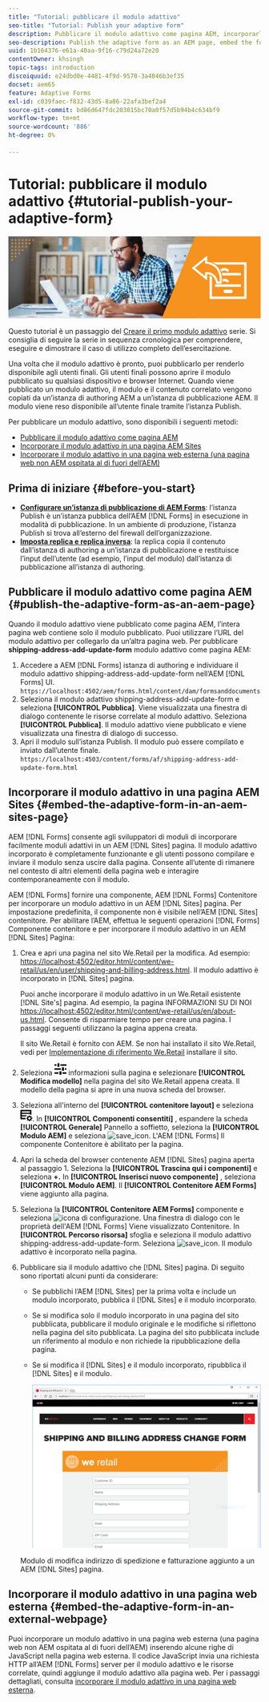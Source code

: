 ```yaml
---
title: "Tutorial: pubblicare il modulo adattivo"
seo-title: "Tutorial: Publish your adaptive form"
description: Pubblicare il modulo adattivo come pagina AEM, incorporarlo in una pagina AEM Sites o incorporarlo in una pagina web esterna
seo-description: Publish the adaptive form as an AEM page, embed the form to an AEM Sites page, or embed the adaptive form in an external webpage
uuid: 1b164376-e61a-40aa-9f16-c79d24a72e20
contentOwner: khsingh
topic-tags: introduction
discoiquuid: e24dbd0e-4481-4f9d-9570-3a4046b3ef35
docset: aem65
feature: Adaptive Forms
exl-id: c039faec-f832-43d5-8a86-22afa3bef2a4
source-git-commit: bd86d647fdc203015bc70a0f57d5b94b4c634bf9
workflow-type: tm+mt
source-wordcount: '886'
ht-degree: 0%

---
```


# Tutorial: pubblicare il modulo adattivo {#tutorial-publish-your-adaptive-form}

![Immagine protagonista](do-not-localize/13-publish-your-adaptive-form-small.png)

Questo tutorial è un passaggio del [Creare il primo modulo adattivo](https://helpx.adobe.com/it/experience-manager/6-3/forms/using/create-your-first-adaptive-form.html) serie. Si consiglia di seguire la serie in sequenza cronologica per comprendere, eseguire e dimostrare il caso di utilizzo completo dell’esercitazione.

Una volta che il modulo adattivo è pronto, puoi pubblicarlo per renderlo disponibile agli utenti finali. Gli utenti finali possono aprire il modulo pubblicato su qualsiasi dispositivo e browser Internet. Quando viene pubblicato un modulo adattivo, il modulo e il contenuto correlato vengono copiati da un’istanza di authoring AEM a un’istanza di pubblicazione AEM. Il modulo viene reso disponibile all’utente finale tramite l’istanza Publish.

Per pubblicare un modulo adattivo, sono disponibili i seguenti metodi:

* [Pubblicare il modulo adattivo come pagina AEM](../../forms/using/publish-your-adaptive-form.md#publish-the-adaptive-form-as-an-aem-page)
* [Incorporare il modulo adattivo in una pagina AEM Sites](#embed-the-adaptive-form-in-an-aem-sites-page)
* [Incorporare il modulo adattivo in una pagina web esterna (una pagina web non AEM ospitata al di fuori dell’AEM)](../../forms/using/publish-your-adaptive-form.md)

## Prima di iniziare {#before-you-start}

* **[Configurare un’istanza di pubblicazione di AEM Forms](https://helpx.adobe.com/it/experience-manager/6-3/forms/using/installing-configuring-aem-forms-osgi.html)**: l’istanza Publish è un’istanza pubblica dell’AEM [!DNL Forms] in esecuzione in modalità di pubblicazione. In un ambiente di produzione, l’istanza Publish si trova all’esterno del firewall dell’organizzazione.
* **[Imposta replica e replica inversa](https://helpx.adobe.com/experience-manager/6-3/help/sites-deploying/replication.html)**: la replica copia il contenuto dall’istanza di authoring a un’istanza di pubblicazione e restituisce l’input dell’utente (ad esempio, l’input del modulo) dall’istanza di pubblicazione all’istanza di authoring.

## Pubblicare il modulo adattivo come pagina AEM {#publish-the-adaptive-form-as-an-aem-page}

Quando il modulo adattivo viene pubblicato come pagina AEM, l’intera pagina web contiene solo il modulo pubblicato. Puoi utilizzare l’URL del modulo adattivo per collegarlo da un’altra pagina web. Per pubblicare **shipping-address-add-update-form** modulo adattivo come pagina AEM:

1. Accedere a AEM [!DNL Forms] istanza di authoring e individuare il modulo adattivo shipping-address-add-update-form nell’AEM [!DNL Forms] UI.
   `https://localhost:4502/aem/forms.html/content/dam/formsanddocuments`
1. Seleziona il modulo adattivo shipping-address-add-update-form e seleziona **[!UICONTROL Pubblica]**. Viene visualizzata una finestra di dialogo contenente le risorse correlate al modulo adattivo. Seleziona **[!UICONTROL Pubblica]**. Il modulo adattivo viene pubblicato e viene visualizzata una finestra di dialogo di successo.
1. Apri il modulo sull’istanza Publish. Il modulo può essere compilato e inviato dall’utente finale.
   `https://localhost:4503/content/forms/af/shipping-address-add-update-form.html`

## Incorporare il modulo adattivo in una pagina AEM Sites {#embed-the-adaptive-form-in-an-aem-sites-page}

AEM [!DNL Forms] consente agli sviluppatori di moduli di incorporare facilmente moduli adattivi in un AEM [!DNL Sites] pagina. Il modulo adattivo incorporato è completamente funzionante e gli utenti possono compilare e inviare il modulo senza uscire dalla pagina. Consente all’utente di rimanere nel contesto di altri elementi della pagina web e interagire contemporaneamente con il modulo.

AEM [!DNL Forms] fornire una componente, AEM [!DNL Forms] Contenitore per incorporare un modulo adattivo in un AEM [!DNL Sites] pagina. Per impostazione predefinita, il componente non è visibile nell’AEM [!DNL Sites] contenitore. Per abilitare l’AEM, effettua le seguenti operazioni [!DNL Forms] Componente contenitore e per incorporare il modulo adattivo in un AEM [!DNL Sites] Pagina:

1. Crea e apri una pagina nel sito We.Retail per la modifica. Ad esempio: [https://localhost:4502/editor.html/content/we-retail/us/en/user/shipping-and-billing-address.html](https://localhost:4502/editor.html/content/we-retail/us/en/user/shipping-and-billing-address.html). Il modulo adattivo è incorporato in [!DNL Sites] pagina.

   Puoi anche incorporare il modulo adattivo in un We.Retail esistente [!DNL Site's] pagina. Ad esempio, la pagina INFORMAZIONI SU DI NOI [https://localhost:4502/editor.html/content/we-retail/us/en/about-us.html](https://localhost:4502/editor.html/content/we-retail/us/en/about-us.html). Consente di risparmiare tempo per creare una pagina. I passaggi seguenti utilizzano la pagina appena creata.

   Il sito We.Retail è fornito con AEM. Se non hai installato il sito We.Retail, vedi per [Implementazione di riferimento We.Retail](https://helpx.adobe.com/experience-manager/6-3/help/sites-developing/we-retail.html) installare il sito.

1. Seleziona ![proprietà](assets/properties.png) informazioni sulla pagina e selezionare **[!UICONTROL Modifica modello]** nella pagina del sito We.Retail appena creata. Il modello della pagina si apre in una nuova scheda del browser.
1. Seleziona all&#39;interno del **[!UICONTROL contenitore layout]** e seleziona ![gestione dei feed](assets/feedmanagement.png). In **[!UICONTROL Componenti consentiti]** , espandere la scheda **[!UICONTROL Generale]** Pannello a soffietto, seleziona la **[!UICONTROL Modulo AEM]** e seleziona ![save_icon](assets/save_icon.svg). L&#39;AEM [!DNL Forms] Il componente Contenitore è abilitato per la pagina.

1. Apri la scheda del browser contenente AEM [!DNL Sites] pagina aperta al passaggio 1. Seleziona la **[!UICONTROL Trascina qui i componenti]** e seleziona **+.** In **[!UICONTROL Inserisci nuovo componente]** , seleziona **[!UICONTROL Modulo AEM]**. Il **[!UICONTROL Contenitore AEM Forms]** viene aggiunto alla pagina.
1. Seleziona la **[!UICONTROL Contenitore AEM Forms]** componente e seleziona ![icona di configurazione](assets/configure-icon.svg). Una finestra di dialogo con le proprietà dell&#39;AEM [!DNL Forms] Viene visualizzato Contenitore. In **[!UICONTROL Percorso risorsa]** sfoglia e seleziona il modulo adattivo shipping-address-add-update-form. Seleziona ![save_icon](assets/save_icon.svg). Il modulo adattivo è incorporato nella pagina.
1. Pubblicare sia il modulo adattivo che [!DNL Sites] pagina. Di seguito sono riportati alcuni punti da considerare:

   * Se pubblichi l’AEM [!DNL Sites] per la prima volta e include un modulo incorporato, pubblica il [!DNL Sites] e il modulo incorporato.
   * Se si modifica solo il modulo incorporato in una pagina del sito pubblicata, pubblicare il modulo originale e le modifiche si riflettono nella pagina del sito pubblicata. La pagina del sito pubblicata include un riferimento al modulo e non richiede la ripubblicazione della pagina.
   * Se si modifica il [!DNL Sites] e il modulo incorporato, ripubblica il [!DNL Sites] e il modulo.

     ![incorporare in aem-sites](assets/embed-in-aem-sites.png)

   Modulo di modifica indirizzo di spedizione e fatturazione aggiunto a un AEM [!DNL Sites] pagina.

## Incorporare il modulo adattivo in una pagina web esterna {#embed-the-adaptive-form-in-an-external-webpage}

Puoi incorporare un modulo adattivo in una pagina web esterna (una pagina web non AEM ospitata al di fuori dell’AEM) inserendo alcune righe di JavaScript nella pagina web esterna. Il codice JavaScript invia una richiesta HTTP all’AEM [!DNL Forms] server per il modulo adattivo e le risorse correlate, quindi aggiunge il modulo adattivo alla pagina web. Per i passaggi dettagliati, consulta [incorporare il modulo adattivo in una pagina web esterna](/help/forms/using/embed-adaptive-form-external-web-page.md).
